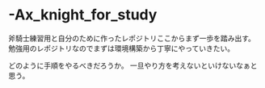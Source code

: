 # -Ax_knight_for_study
斧騎士練習用と自分のために作ったレポジトリここからまず一歩を踏み出す。
勉強用のレポジトリなのでまずは環境構築から丁寧にやっていきたい。


どのように手順をやるべきだろうか。
一旦やり方を考えないといけないなぁと思う。

